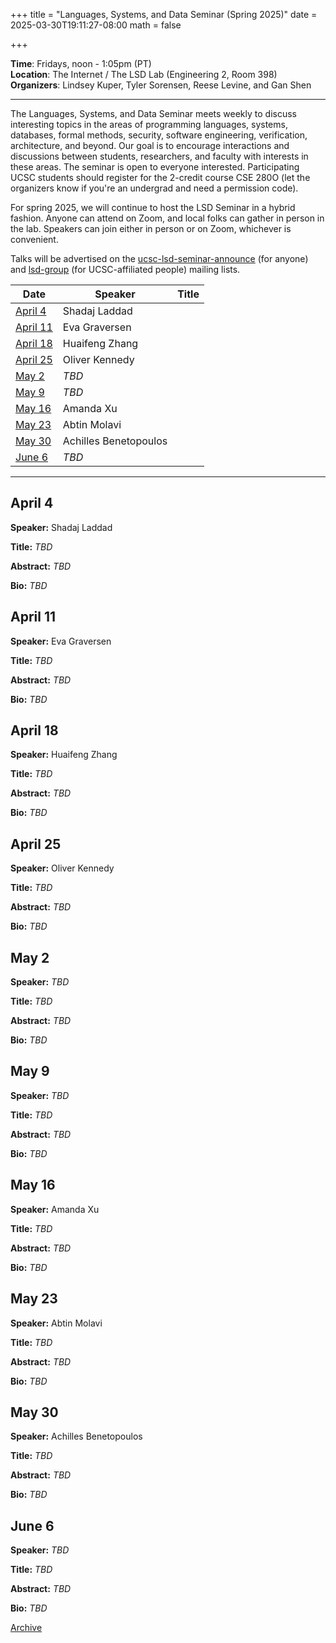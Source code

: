 +++
title = "Languages, Systems, and Data Seminar (Spring 2025)"
date = 2025-03-30T19:11:27-08:00
math = false

+++

**Time**: Fridays, noon - 1:05pm (PT) <br />
**Location**: The Internet / The LSD Lab (Engineering 2, Room 398) <br />
**Organizers**: Lindsey Kuper, Tyler Sorensen, Reese Levine, and Gan Shen <br />

---

The Languages, Systems, and Data Seminar meets weekly to discuss interesting topics in the areas of programming languages, systems, databases, formal methods, security, software engineering, verification, architecture, and beyond.  Our goal is to encourage interactions and discussions between students, researchers, and faculty with interests in these areas.  The seminar is open to everyone interested.  Participating UCSC students should register for the 2-credit course CSE 280O (let the organizers know if you're an undergrad and need a permission code).

For spring 2025, we will continue to host the LSD Seminar in a hybrid fashion.  Anyone can attend on Zoom, and local folks can gather in person in the lab.  Speakers can join either in person or on Zoom, whichever is convenient.


Talks will be advertised on the [ucsc-lsd-seminar-announce](https://groups.google.com/g/ucsc-lsd-seminar-announce) (for anyone) and [lsd-group](https://groups.google.com/a/ucsc.edu/g/lsd-group/members) (for UCSC-affiliated people) mailing lists.


| Date                  | Speaker        | Title    |
|-------                |---------              |--------- |
| [April 4](#april-4)   | Shadaj Laddad         |          |
| [April 11](#april-11) | Eva Graversen         |          |
| [April 18](#april-18) | Huaifeng Zhang        |          |
| [April 25](#april-25) | Oliver Kennedy        |          |
| [May 2](#may-2)       | _TBD_                 |          |
| [May 9](#may-9)       | _TBD_                 |          |
| [May 16](#may-16)     | Amanda Xu             |          |
| [May 23](#may-23)     | Abtin Molavi          |          |
| [May 30](#may-30)     | Achilles Benetopoulos |          |
| [June 6](#june-6)     | _TBD_                 |          |
---

## April 4

**Speaker:** Shadaj Laddad 

**Title:** _TBD_

**Abstract:** _TBD_

**Bio:** _TBD_

## April 11

**Speaker:** Eva Graversen 

**Title:** _TBD_

**Abstract:** _TBD_

**Bio:** _TBD_

## April 18

**Speaker:** Huaifeng Zhang 

**Title:** _TBD_

**Abstract:** _TBD_

**Bio:** _TBD_

## April 25

**Speaker:** Oliver Kennedy

**Title:** _TBD_

**Abstract:** _TBD_

**Bio:** _TBD_

## May 2

**Speaker:** _TBD_

**Title:** _TBD_

**Abstract:** _TBD_

**Bio:** _TBD_

## May 9

**Speaker:** _TBD_

**Title:** _TBD_

**Abstract:** _TBD_

**Bio:** _TBD_

## May 16

**Speaker:** Amanda Xu

**Title:** _TBD_

**Abstract:** _TBD_

**Bio:** _TBD_

## May 23

**Speaker:** Abtin Molavi

**Title:** _TBD_

**Abstract:** _TBD_

**Bio:** _TBD_

## May 30

**Speaker:** Achilles Benetopoulos

**Title:** _TBD_

**Abstract:** _TBD_

**Bio:** _TBD_

## June 6

**Speaker:** _TBD_

**Title:** _TBD_

**Abstract:** _TBD_

**Bio:** _TBD_

[Archive](../)
